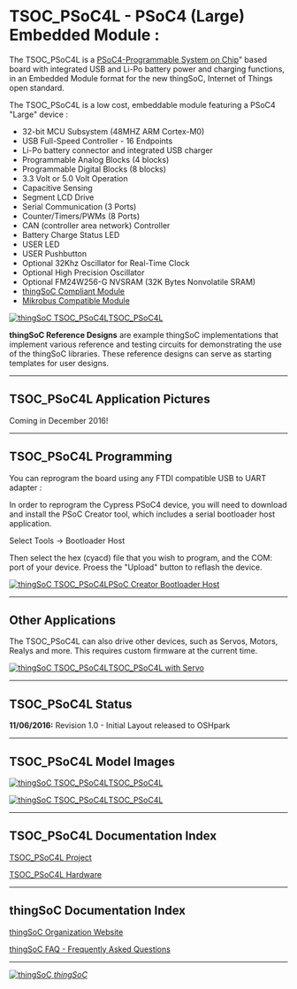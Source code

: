 # TSOC_PSoC4L - PSoC4 (Large) Embedded Module :


The TSOC_PSoC4L is a [PSoC4-Programmable System on Chip](http://www.cypress.com/documentation/datasheets/psoc-4-psoc-4200l-family-datasheet)"
based board with integrated USB and Li-Po battery power and charging functions, 
in an Embedded Module format for the new thingSoC, Internet of Things open standard.


The TSOC_PSoC4L is a low cost, embeddable module featuring a PSoC4 "Large" device :

* 32-bit MCU Subsystem (48MHZ ARM Cortex-M0)
* USB Full-Speed Controller - 16 Endpoints
* Li-Po battery connector and integrated USB charger
* Programmable Analog Blocks (4 blocks)
* Programmable Digital Blocks (8 blocks)
* 3.3 Volt or 5.0 Volt Operation
* Capacitive Sensing
* Segment LCD Drive
* Serial Communication (3 Ports)
* Counter/Timers/PWMs (8 Ports)
* CAN (controller area network) Controller
* Battery Charge Status LED
* USER LED
* USER Pushbutton
* Optional 32Khz Oscillator for Real-Time Clock
* Optional High Precision Oscillator
* Optional FM24W256-G NVSRAM (32K Bytes Nonvolatile SRAM)
* <a href="http://www.thingsoc.com">thingSoC Compliant Module</a></li>
* <a href="http://www.mikroe.com/mikrobus/">Mikrobus Compatible Module</a></li> 


[![thingSoC TSOC_PSoC4L](https://raw.githubusercontent.com/thingSoC/TSOC_PSoC4L/master/TSOC_PSoC4L/images/product/TSOC_PSoC4L_model.png?raw=true)TSOC_PSoC4L](https://github.com/thingSoC/TSOC_PSoC4L)

**thingSoC Reference Designs** are example thingSoC implementations that implement
various reference and testing circuits for demonstrating the use of the thingSoC libraries.
These reference designs can serve as starting templates for user designs.

---------------------------------------

## TSOC_PSoC4L Application Pictures

 Coming in December 2016!


---------------------------------------
## TSOC_PSoC4L Programming

You can reprogram the board using any FTDI compatible USB to UART adapter :

In order to reprogram the Cypress PSoC4 device, you will need to download and install the PSoC Creator tool, which includes a serial bootloader host application.

Select Tools -> Bootloader Host 

Then select the hex (cyacd) file that you wish to program, and the COM: port of your device. Proess the "Upload" button to reflash the device.

[![thingSoC TSOC_PSoC4L](https://raw.githubusercontent.com/thingSoC/TSOC_PSoC4L/master/TSOC_PSoC4L/images/product/TSOC_PSoC4L_bootloader.png?raw=true)PSoC Creator Bootloader Host](https://github.com/thingSoC/TSOC_PSoC4L)


---------------------------------------
## Other Applications

The TSOC_PSoC4L can also drive other devices, such as Servos, Motors, Realys and more.
This requires custom firmware at the current time.

[![thingSoC TSOC_PSoC4L](https://raw.githubusercontent.com/thingSoC/TSOC_PSoC4L/master/TSOC_PSoC4L/images/product/TSOC_PSoC4L_servo.png?raw=true)TSOC_PSoC4L with Servo](https://github.com/thingSoC/TSOC_PSoC4L)


---------------------------------------

## TSOC_PSoC4L Status <a name="TSOC_PSoC4L_status"/>

**11/06/2016:** 
Revision 1.0 - Initial Layout released to OSHpark

---------------------------------------
## TSOC_PSoC4L Model Images


[![thingSoC TSOC_PSoC4L](https://raw.githubusercontent.com/thingSoC/TSOC_PSoC4L/master/TSOC_PSoC4L/images/TSOC_PSoC4L_top.png?raw=true)TSOC_PSoC4L](https://github.com/thingSoC/TSOC_PSoC4L)


[![thingSoC TSOC_PSoC4L](https://raw.githubusercontent.com/thingSoC/TSOC_PSoC4L/master/TSOC_PSoC4L/images/TSOC_PSoC4L_bot.png?raw=true)TSOC_PSoC4L](https://github.com/thingSoC/TSOC_PSoC4L)


---------------------------------------

## TSOC_PSoC4L Documentation Index <a name="TSOC_PSoC4L_documentation_index"/>

[TSOC_PSoC4L Project](http://thingsoc.github.io/projects/TSOC_PSoC4L.html)

[TSOC_PSoC4L Hardware](https://github.com/thingSoC/TSOC_PSoC4L/tree/master/TSOC_PSoC4L/hardware)


---------------------------------------

## thingSoC Documentation Index <a name="thingSoC_documentation_index"/>

[thingSoC Organization Website](http://thingSoC.github.io)

[thingSoC FAQ - Frequently Asked Questions](http://thingsoc.github.io/support/faq.html)

---------------------------------------

[![thingSoC](http://thingsoc.github.io/img/projects/thingSoC/thingSoC_thumb.png?raw=true) 
*thingSoC*](http://thingsoc.github.io)
